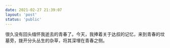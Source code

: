 ```yaml
---
date: 2021-02-27 21:39:07
layout: 'post'
status: 'public'
---
```


很久没有回头缅怀我逝去的青春了。今天，我捧着关于达叔的记忆，来到青春的坟墓旁，拨开分头丛生的杂草，将其深埋在青春之侧。